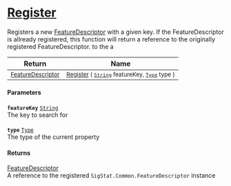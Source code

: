 # [Register](./FeatureDescriptor--Register.md)

Registers a new [FeatureDescriptor](../../../docs/md/SigStat/Common/FeatureDescriptor.md) with a given key.  If the FeatureDescriptor is allready registered, this function will  return a reference to the originally registered FeatureDescriptor.  to the a

| Return | Name | 
| --- | --- | 
| <sub>[FeatureDescriptor](./../FeatureDescriptor.md)</sub> | <sub>[Register](./FeatureDescriptor--Register.md) ( [`String`](https://docs.microsoft.com/en-us/dotnet/api/System.String) featureKey, [`Type`](https://docs.microsoft.com/en-us/dotnet/api/System.Type) type )</sub> | 


#### Parameters
**`featureKey`**  [`String`](https://docs.microsoft.com/en-us/dotnet/api/System.String)<br>The key to search for<br><br>**`type`**  [`Type`](https://docs.microsoft.com/en-us/dotnet/api/System.Type)<br>The type of the current property
#### Returns
[FeatureDescriptor](./../FeatureDescriptor.md)<br>
A reference to the registered `SigStat.Common.FeatureDescriptor` instance